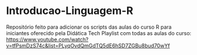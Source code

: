 # Introducao-Linguagem-R
Repositório feito para adicionar os scripts das aulas do curso R para iniciantes oferecido pela Didática Tech
Playlist com todas as aulas do curso: https://www.youtube.com/watch?v=tfPsmDzS74c&list=PLyqOvdQmGdTQ5dE6hSD7ZGBu8bud70wYf
